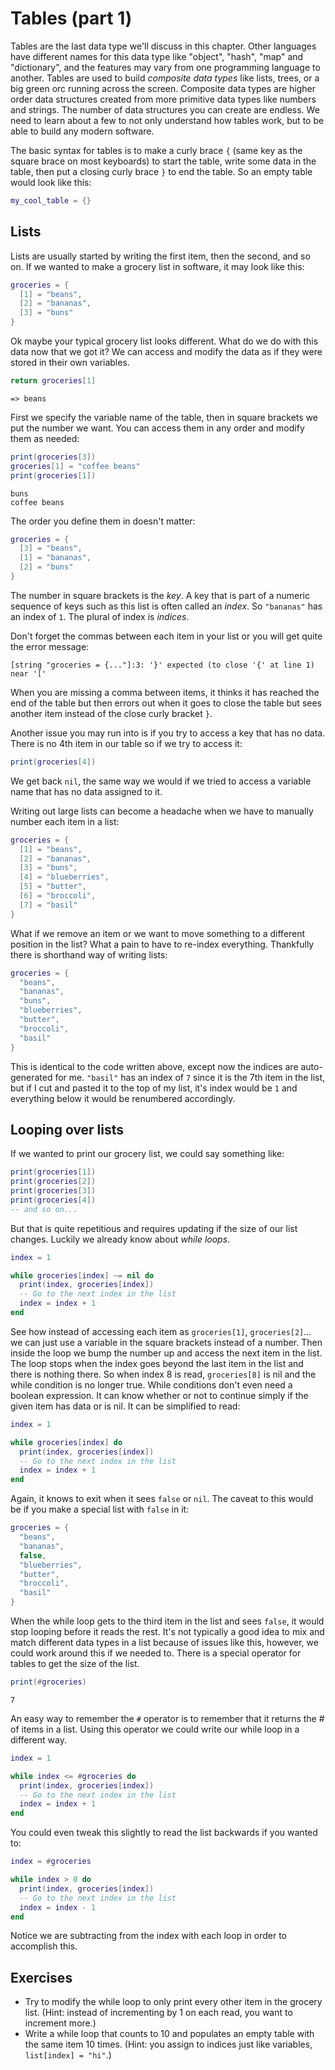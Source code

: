 # Tables (part 1)

Tables are the last data type we'll discuss in this chapter.
Other languages have different names for this data type like "object", "hash", "map" and "dictionary", and the features may vary from one programming language to another.
Tables are used to build *composite data types* like lists, trees, or a big green orc running across the screen.
Composite data types are higher order data structures created from more primitive data types like numbers and strings.
The number of data structures you can create are endless.
We need to learn about a few to not only understand how tables work, but to be able to build any modern software.

The basic syntax for tables is to make a curly brace `{` (same key as the square brace on most keyboards) to start the table, write some data in the table, then put a closing curly brace `}` to end the table.
So an empty table would look like this:

```lua
my_cool_table = {}
```

## Lists

Lists are usually started by writing the first item, then the second, and so on.
If we wanted to make a grocery list in software, it may look like this:

```lua
groceries = {
  [1] = "beans",
  [2] = "bananas",
  [3] = "buns"
}
```

Ok maybe your typical grocery list looks different.
What do we do with this data now that we got it?
We can access and modify the data as if they were stored in their own variables.

```lua
return groceries[1]
```
```
=> beans
```

First we specify the variable name of the table, then in square brackets we put the number we want.
You can access them in any order and modify them as needed:

```lua
print(groceries[3])
groceries[1] = "coffee beans"
print(groceries[1])
```
```
buns
coffee beans
```

The order you define them in doesn't matter:

```lua
groceries = {
  [3] = "beans",
  [1] = "bananas",
  [2] = "buns"
}
```

The number in square brackets is the *key*.
A key that is part of a numeric sequence of keys such as this list is often called an *index*.
So `"bananas"` has an index of `1`.
The plural of index is *indices*.


Don't forget the commas between each item in your list or you will get quite the error message:

```
[string "groceries = {..."]:3: '}' expected (to close '{' at line 1) near '['
```

When you are missing a comma between items, it thinks it has reached the end of the table but then errors out when it goes to close the table but sees another item instead of the close curly bracket `}`.

Another issue you may run into is if you try to access a key that has no data.
There is no 4th item in our table so if we try to access it:

```lua
print(groceries[4])
```

We get back `nil`, the same way we would if we tried to access a variable name that has no data assigned to it.

Writing out large lists can become a headache when we have to manually number each item in a list:

```lua
groceries = {
  [1] = "beans",
  [2] = "bananas",
  [3] = "buns",
  [4] = "blueberries",
  [5] = "butter",
  [6] = "broccoli",
  [7] = "basil"
}
```

What if we remove an item or we want to move something to a different position in the list?
What a pain to have to re-index everything.
Thankfully there is shorthand way of writing lists:

```lua
groceries = {
  "beans",
  "bananas",
  "buns",
  "blueberries",
  "butter",
  "broccoli",
  "basil"
}
```

This is identical to the code written above, except now the indices are auto-generated for me.
`"basil"` has an index of `7` since it is the 7th item in the list, but if I cut and pasted it to the top of my list, it's index would be `1` and everything below it would be renumbered accordingly.

## Looping over lists

If we wanted to print our grocery list, we could say something like:

```lua
print(groceries[1])
print(groceries[2])
print(groceries[3])
print(groceries[4])
-- and so on...
```

But that is quite repetitious and requires updating if the size of our list changes.
Luckily we already know about *while loops*.

```lua
index = 1

while groceries[index] ~= nil do
  print(index, groceries[index])
  -- Go to the next index in the list
  index = index + 1
end
```

See how instead of accessing each item as `groceries[1]`, `groceries[2]`... we can just use a variable in the square brackets instead of a number.
Then inside the loop we bump the number up and access the next item in the list.
The loop stops when the index goes beyond the last item in the list and there is nothing there.
So when index 8 is read, `groceries[8]` is nil and the while condition is no longer true.
While conditions don't even need a boolean expression.
It can know whether or not to continue simply if the given item has data or is nil.
It can be simplified to read:

```lua
index = 1

while groceries[index] do
  print(index, groceries[index])
  -- Go to the next index in the list
  index = index + 1
end
```

Again, it knows to exit when it sees `false` or `nil`.
The caveat to this would be if you make a special list with `false` in it:

```lua
groceries = {
  "beans",
  "bananas",
  false,
  "blueberries",
  "butter",
  "broccoli",
  "basil"
}
```

When the while loop gets to the third item in the list and sees `false`, it would stop looping before it reads the rest.
It's not typically a good idea to mix and match different data types in a list because of issues like this, however, we could work around this if we needed to.
There is a special operator for tables to get the size of the list.

```lua
print(#groceries)
```
```
7
```

An easy way to remember the `#` operator is to remember that it returns the # of items in a list.
Using this operator we could write our while loop in a different way.

```lua
index = 1

while index <= #groceries do
  print(index, groceries[index])
  -- Go to the next index in the list
  index = index + 1
end
```

You could even tweak this slightly to read the list backwards if you wanted to:

```lua
index = #groceries

while index > 0 do
  print(index, groceries[index])
  -- Go to the next index in the list
  index = index - 1
end
```

Notice we are subtracting from the index with each loop in order to accomplish this.

## Exercises

- Try to modify the while loop to only print every other item in the grocery list. (Hint: instead of incrementing by 1 on each read, you want to increment more.)
- Write a while loop that counts to 10 and populates an empty table with the same item 10 times. (Hint: you assign to indices just like variables, `list[index] = "hi"`.)
